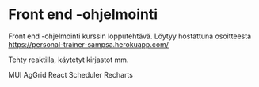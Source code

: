 # Front end -ohjelmointi

Front end -ohjelmointi kurssin lopputehtävä. Löytyy hostattuna osoitteesta https://personal-trainer-sampsa.herokuapp.com/

Tehty reaktilla, käytetyt kirjastot mm.

MUI
AgGrid
React Scheduler
Recharts
